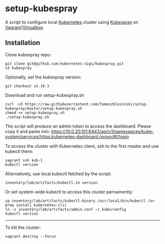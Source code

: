 # setup-kubespray
A script to configure local [Kubernetes](https://kubernetes.io/) cluster using [Kubespray](https://github.com/kubernetes-sigs/kubespray/) on [Vagrant](https://www.vagrantup.com/)/[Virtualbox](https://www.virtualbox.org/)


## Installation
Clone kubespray repo:
```
git clone git@github.com:kubernetes-sigs/kubespray.git
cd kubespray
```

Optionally, set the kubespray version:
```
git checkout v2.10.3
```

Download and run setup-kubespray.sh
```
curl -LO https://raw.githubusercontent.com/TomaszKlosinski/setup-kubespray/master/setup-kubespray.sh
chmod +x setup-kubespray.sh
./setup-kubespray.sh
```
The script will produce an admin token to access the dashboard. Please copy it and paste into:
https://10.0.20.101:6443/api/v1/namespaces/kube-system/services/https:kubernetes-dashboard:/proxy/#!/login


To access the cluster with Kubernetes client, ssh to the first master and use kubectl there:
```
vagrant ssh kub-1
kubectl version
```

Alternatively, use local kubectl fetched by the script:
```
inventory/lab/artifacts/kubectl.sh version
```

Or set system-wide kubectl to access this cluster pernamently:
```
cp inventory/lab/artifacts/kubectl-binary /usr/local/bin/kubectl (or brew install kubernetes-cli)
ln -s inventory/lab/artifacts/admin.conf ~/.kube/config
kubectl version
```

---

To kill the cluster:
```
vagrant destroy --force
```

